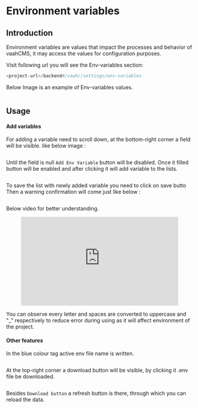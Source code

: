 # Environment variables

[comment]: <> ([[toc]])

## Introduction

Environment variables are values that impact the processes and behavior of vaahCMS, it may access the values for configuration purposes.

Visit following url you will see the Env-variables section:
```php
<project-url>/backend#/vaah//settings/env-variables
```
Below Image is an example of Env-variables values.

<img :src="$withBase('/images/env-setting-1.png')">

## Usage

#### Add variables

For adding a variable need to scroll down, at the bottom-right corner a field will be visible.
like below image :

<img :src="$withBase('/images/env-setting-2.png')">

Until the field is null ```Add Env Variable``` button will be disabled. Once it filled button will be enabled and after clicking it will add variable to the lists.

<img :src="$withBase('/images/env-setting-3.png')">

To save the list with newly added variable you need to click on save butto
Then a warning confirmation will come just like below :

<img :src="$withBase('/images/env-setting-4.png')">

Below video for better understanding.

<figure>
  <iframe src="https://img-v4.getdemo.dev/screenshot/chrome_jhtvHzEpDv.mp4" frameborder="0" allowfullscreen="true" style="width: 100%; aspect-ratio: 16/9;"> </iframe>
</figure>

You can observe every letter and spaces are converted to uppercase and "_" respectively to reduce error during using as it will affect environment of the project.

#### Other features

In the blue colour tag active env file name is written.

<img :src="$withBase('/images/env-setting-5.png')">

At the top-right corner a download button will be visible, by clicking it .env file be downloaded.

<img :src="$withBase('/images/env-setting-6.png')">

Besides `Download button` a refresh button is there, through which you can reload the data.